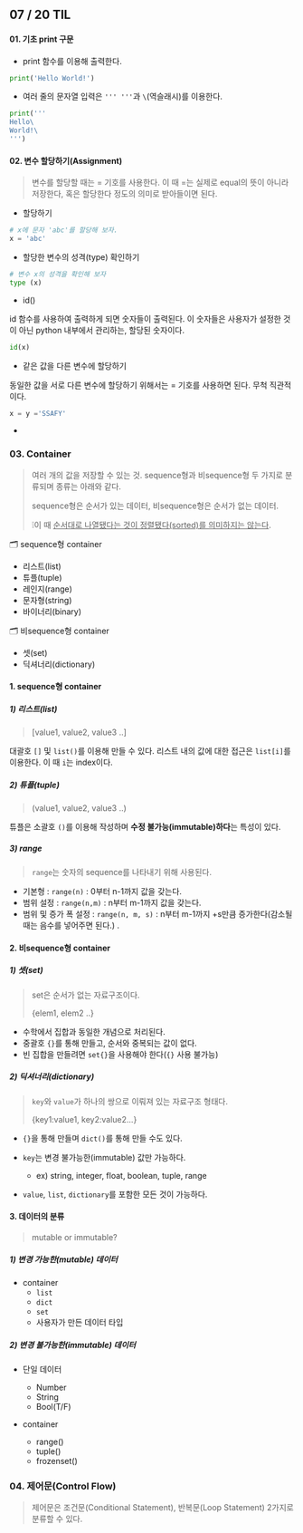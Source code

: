 ## 07 / 20 TIL

#### 01. 기초 print 구문

- print 함수를 이용해 출력한다.

```python
print('Hello World!')
```

- 여러 줄의 문자열 입력은 `''' '''`과 `\`(역슬래시)를 이용한다.

```python
print('''
Hello\
World!\
''')
```

#### 02. 변수 할당하기(Assignment)

> 변수를 할당할 때는 = 기호를 사용한다. 이 때 =는 실제로 equal의 뜻이 아니라 저장한다, 혹은 할당한다 정도의 의미로 받아들이면 된다.

- 할당하기

```python
# x에 문자 'abc'를 할당해 보자.
x = 'abc'
```

- 할당한 변수의 성격(type) 확인하기

```python
# 변수 x의 성격을 확인해 보자
type (x)
```

- id()

id 함수를 사용하여 출력하게 되면 숫자들이 출력된다. 이 숫자들은 사용자가 설정한 것이 아닌 python 내부에서 관리하는, 할당된 숫자이다.

```python
id(x)
```

- 같은 값을 다른 변수에 할당하기

동일한 값을 서로 다른 변수에 할당하기 위해서는 = 기호를 사용하면 된다. 무척 직관적이다.

```python
x = y ='SSAFY'
```

- 

### 03. Container

> 여러 개의 값을 저장할 수 있는 것. sequence형과 비sequence형 두 가지로 분류되며 종류는 아래와 같다. 
>
> sequence형은 순서가 있는 데이터, 비sequence형은 순서가 없는 데이터.
>
> ❕이 때 <u>순서대로 나열됐다는 것이 정렬됐다(sorted)를 의미하지는 않는다</u>.

🗂 sequence형 container

- 리스트(list)
- 튜플(tuple)
- 레인지(range)
- 문자형(string)
- 바이너리(binary)

🗂 비sequence형 container

- 셋(set)
- 딕셔너리(dictionary)

#### 1. sequence형 container

##### 1) 리스트(list)

> [value1, value2, value3 ..]

대괄호 `[]` 및 `list()`를 이용해 만들 수 있다. 리스트 내의 값에 대한 접근은 `list[i]`를 이용한다. 이 때 `i`는 index이다.

##### 2) 튜플(tuple)

> (value1, value2, value3 ..)

튜플은 소괄호 `()`를 이용해 작성하며 **수정 불가능(immutable)하다**는 특성이 있다. 

##### 3) range

> `range`는 숫자의 sequence를 나타내기 위해 사용된다.

- 기본형 : `range(n)` : 0부터 n-1까지 값을 갖는다.
- 범위 설정 : `range(n,m)` : n부터 m-1까지 값을 갖는다.
- 범위 및 증가 폭 설정 : `range(n, m, s)` : n부터 m-1까지 +s만큼 증가한다(감소될 때는 음수를 넣어주면 된다.) .



#### 2. 비sequence형 container

##### 1) 셋(set)

> set은 순서가 없는 자료구조이다.
>
> {elem1, elem2 ..}

- 수학에서 집합과 동일한 개념으로 처리된다.
- 중괄호 `{}`를 통해 만들고, 순서와 중복되는 값이 없다.
- 빈 집합을 만들려면 `set{}`을 사용해야 한다(`{}` 사용 불가능)



##### 2) 딕셔너리(dictionary)

> `key`와 `value`가 하나의 쌍으로 이뤄져 있는 자료구조 형태다.
>
> {key1:value1, key2:value2...}

- `{}`을 통해 만들며 `dict()`를 통해 만들 수도 있다.
- `key`는 변경 불가능한(immutable) 값만 가능하다.
  - ex) string, integer, float, boolean, tuple, range

- `value`, `list`, `dictionary`를 포함한 모든 것이 가능하다.



#### 3. 데이터의 분류

> mutable or immutable?

##### 1) 변경 가능한(mutable) 데이터

- container
  - `list`
  - `dict`
  - `set`
  - 사용자가 만든 데이터 타입

##### 2) 변경 불가능한(immutable) 데이터

- 단일 데이터
  - Number
  - String
  - Bool(T/F)

- container
  - range()
  - tuple()
  - frozenset()



### 04. 제어문(Control Flow)

> 제어문은 조건문(Conditional Statement), 반복문(Loop Statement) 2가지로 분류할 수 있다.